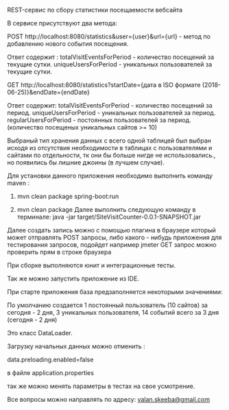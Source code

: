 REST-сервис по сбору статистики посещаемости вебсайта

В сервисе присутствуют два метода:

POST http://localhost:8080/statistics&user={user}&url={url} - метод по добавлению нового события посещения. 

Ответ содержит :
totalVisitEventsForPeriod - количество посещений за текущие сутки.
uniqueUsersForPeriod - уникальных пользователей за текущие сутки.

GET http://localhost:8080/statistics?startDate={дата в ISO формате (2018-06-25)}&endDate={endDate}

Ответ содержит:
totalVisitEventsForPeriod - количество посещений за период.
uniqueUsersForPeriod - уникальных пользователей за период.
regularUsersForPeriod - постоянных пользователей за период. (количество посещеных уникальных сайтов >= 10)

Выбраный тип хранения данных с всего одной таблицей был выбран исходя из отсутствия необходимости в таблицах с пользователями и сайтами по отдельности, тк они бы больше нигде не использовались., но появились бы лишние джоины (в лучшем случае).

Для установки данного приложения необходимо выполнить команду maven :

1) mvn clean package spring-boot:run

2) mvn clean package
Далее выполнить следующую команду в терминале:
java -jar  target/SiteVisitCounter-0.0.1-SNAPSHOT.jar

Далее создать запись можно с помощью плагина в браузере который может отправлять POST запросы, либо какого - нибудь приложения для тестирования запросов, подойдет например jmeter
GET запрос можно проверить прям в строке браузера

При сборке выполняются юнит и интеграционные тесты.

Так же можно запустить приложение из IDE.

При старте приложения база предзаполняется некоторыми значениями:

По умолчанию создается 1  постоянный пользователь (10 сайтов) за сегодня - 2 дня,  3 уникальных пользователя, 14 событий всего за 3 дня (сегодня - 2 дня)

Это класс DataLoader. 

Загрузку начальных данных можно отменить :

data.preloading.enabled=false

в файле application.properties


так же можно менять параметры в тестах на свое усмотрение.

Все вопросы можно направлять по адресу: valan.skeeba@gmail.com
